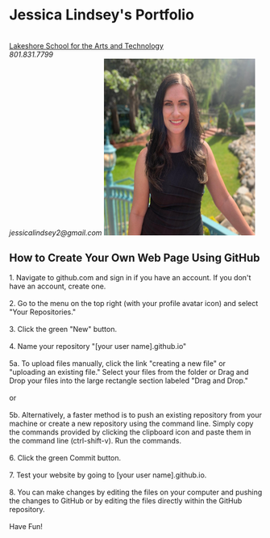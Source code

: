 <html>
  <h1>Jessica Lindsey's Portfolio</h1><br>
  <a href="https://lakeshoreartschool.com">Lakeshore School for the Arts and Technology</a><br>
  <em>801.831.7799<br>
  jessicalindsey2@gmail.com</em>
  <img src="./JessBio.jpg" width="300" height="350"/>
  <h2>How to Create Your Own Web Page Using GitHub</h2>
<body>
  <p>1. Navigate to github.com and sign in if you have an account. If you don't have an account, create one.
  <br><br>
2. Go to the menu on the top right (with your profile avatar icon) and select "Your Repositories."
<br><br>
3. Click the green "New" button.
<br><br>
4. Name your repository "[your user name].github.io"
<br><br>
5a. To upload files manually, click the link "creating a new file" or "uploading an existing file." Select your files from the folder or  Drag and Drop your files into the large rectangle section labeled "Drag and Drop."
<br><br>
or
<br><br>
5b. Alternatively, a faster method is to push an existing repository from your machine or create a new repository using the command line. Simply copy the commands provided by clicking the clipboard icon and paste them in the command line (ctrl-shift-v). Run the commands.
<br><br>
6. Click the green Commit button.
<br><br>
7. Test your website by going to [your user name].github.io.
<br><br>
8. You can make changes by editing the files on your computer and pushing the changes to GitHub or by editing the files directly within the GitHub repository.
<br><br>
Have Fun!<p>
